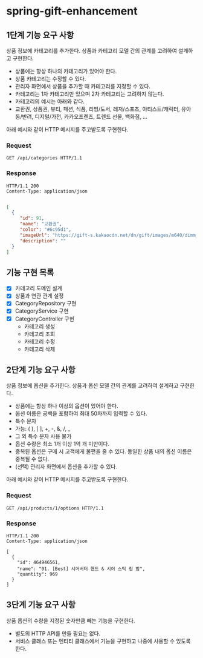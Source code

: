 # spring-gift-enhancement

## 1단계 기능 요구 사항
상품 정보에 카테고리를 추가한다. 상품과 카테고리 모델 간의 관계를 고려하여 설계하고 구현한다.

- 상품에는 항상 하나의 카테고리가 있어야 한다.  
- 상품 카테고리는 수정할 수 있다.  
- 관리자 화면에서 상품을 추가할 때 카테고리를 지정할 수 있다.  
- 카테고리는 1차 카테고리만 있으며 2차 카테고리는 고려하지 않는다.  
- 카테고리의 예시는 아래와 같다.  
- 교환권, 상품권, 뷰티, 패션, 식품, 리빙/도서, 레저/스포츠, 아티스트/캐릭터, 유아동/반려, 디지털/가전, 카카오프렌즈, 트렌드 선물, 백화점, ...  

아래 예시와 같이 HTTP 메시지를 주고받도록 구현한다.

### Request
```http request
GET /api/categories HTTP/1.1
```
### Response
```http request
HTTP/1.1 200
Content-Type: application/json
```
```json

[
  {
     "id": 91,
     "name": "교환권",
     "color": "#6c95d1",
     "imageUrl": "https://gift-s.kakaocdn.net/dn/gift/images/m640/dimm_theme.png",
     "description": ""
  }
]
```

## 기능 구현 목록
- [x] 카테고리 도메인 설계
- [x] 상품과 연관 관계 설정
- [x] CategoryRepository 구현
- [x] CategoryService 구현
- [x] CategoryController 구현
  - 카테고리 생성
  - 카테고리 조회
  - 카테고리 수정
  - 카테고리 삭제

## 2단계 기능 요구 사항
상품 정보에 옵션을 추가한다. 상품과 옵션 모델 간의 관계를 고려하여 설계하고 구현한다.

- 상품에는 항상 하나 이상의 옵션이 있어야 한다.
- 옵션 이름은 공백을 포함하여 최대 50자까지 입력할 수 있다.
- 특수 문자
- 가능: ( ), [ ], +, -, &, /, _
- 그 외 특수 문자 사용 불가
- 옵션 수량은 최소 1개 이상 1억 개 미만이다.
- 중복된 옵션은 구매 시 고객에게 불편을 줄 수 있다. 동일한 상품 내의 옵션 이름은 중복될 수 없다.
- (선택) 관리자 화면에서 옵션을 추가할 수 있다.

아래 예시와 같이 HTTP 메시지를 주고받도록 구현한다.
### Request
```http request
GET /api/products/1/options HTTP/1.1
```
### Response
```http request
HTTP/1.1 200
Content-Type: application/json

[
  {
    "id": 464946561,
    "name": "01. [Best] 시어버터 핸드 & 시어 스틱 립 밤",
    "quantity": 969
  }
]
```

## 3단계 기능 요구 사항
상품 옵션의 수량을 지정된 숫자만큼 빼는 기능을 구현한다.

- 별도의 HTTP API를 만들 필요는 없다.
- 서비스 클래스 또는 엔티티 클래스에서 기능을 구현하고 나중에 사용할 수 있도록 한다.